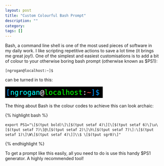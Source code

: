 ```yaml
---
layout: post
title: "Custom Colourful Bash Prompt"
description: ""
category: 
tags: []
---
```


Bash, a command line shell is one of the most used pieces of software in my daily work. I like scripting repetitive actions to save a lot time (it brings me great joy!). One of the simplest and easiest customisations is to add a bit of colour to your otherwise boring bash prompt (otherwise known as $PS1):

    [ngrogan@localhost:~]$

can be turned in to this:

<img src="/files/2013/05/ColourBashPrompt.png" alt="My Custom Colour Bash Prompt">

The thing about Bash is the colour codes to achieve this can look archaic:

{% highlight bash %}

    export PS1="\[$(tput bold)\]\[$(tput setaf 4)\][\[$(tput setaf 6)\]\u\[$(tput setaf 7)\]@\[$(tput setaf 2)\]\h\[$(tput setaf 7)\]:\[$(tput setaf 1)\]\W\[$(tput setaf 4)\]]\\$ \[$(tput sgr0)\]"

{% endhighlight %}

To get a prompt like this easily, all you need to do is use this handy $PS1 generator. A highly recommended tool!